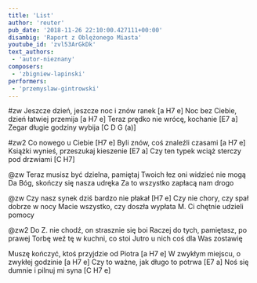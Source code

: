 ```yaml
---
title: 'List'
author: 'reuter'
pub_date: '2018-11-26 22:10:00.427111+00:00'
disambig: 'Raport z Oblężonego Miasta'
youtube_id: 'zvl53ArGkDk'
text_authors:
 - 'autor-nieznany'
composers:
 - 'zbigniew-lapinski'
performers:
 - 'przemyslaw-gintrowski'
---
```


#zw
Jeszcze dzień, jeszcze noc i znów ranek [a H7 e]
Noc bez Ciebie, dzień łatwiej przemija [a H7 e]
Teraz prędko nie wrócę, kochanie [E7 a]
Zegar długie godziny wybija [C D G (a)]

#zw2
Co nowego u Ciebie [H7 e]
Byli znów, coś znaleźli czasami [a H7 e]
Książki wynieś, przeszukaj kieszenie [E7 a]
Czy ten typek wciąż sterczy pod drzwiami [C H7]

@zw
Teraz musisz być dzielna, pamiętaj
Twoich łez oni widzieć nie mogą
Da Bóg, skończy się nasza udręka
Za to wszystko zapłacą nam drogo

@zw
Czy nasz synek dziś bardzo nie płakał [H7 e]
Czy nie chory, czy spał dobrze w nocy
Macie wszystko, czy doszła wypłata
M. Ci chętnie udzieli pomocy

@zw2
Do Z. nie chodź, on strasznie się boi
Raczej do tych, pamiętasz, po prawej
Torbę weź tę w kuchni, co stoi
Jutro u nich coś dla Was zostawię

Muszę kończyć, ktoś przyjdzie od Piotra [a H7 e]
W zwykłym miejscu, o zwykłej godzinie [a H7 e]
Czy to ważne, jak długo to potrwa [E7 a]
Noś się dumnie i pilnuj mi syna [C H7 e]